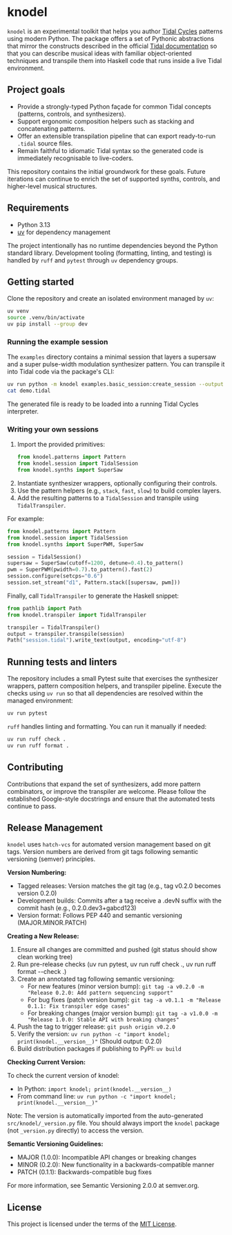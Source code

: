 # knodel

`knodel` is an experimental toolkit that helps you author [Tidal Cycles](https://tidalcycles.org/) patterns using modern Python. The package offers a set of Pythonic abstractions that mirror the constructs described in the official [Tidal documentation](https://tidalcycles.org/docs/) so that you can describe musical ideas with familiar object-oriented techniques and transpile them into Haskell code that runs inside a live Tidal environment.

## Project goals

* Provide a strongly-typed Python façade for common Tidal concepts (patterns, controls, and synthesizers).
* Support ergonomic composition helpers such as stacking and concatenating patterns.
* Offer an extensible transpilation pipeline that can export ready-to-run `.tidal` source files.
* Remain faithful to idiomatic Tidal syntax so the generated code is immediately recognisable to live-coders.

This repository contains the initial groundwork for these goals. Future iterations can continue to enrich the set of supported synths, controls, and higher-level musical structures.

## Requirements

* Python 3.13
* [uv](https://github.com/astral-sh/uv) for dependency management

The project intentionally has no runtime dependencies beyond the Python standard library. Development tooling (formatting, linting, and testing) is handled by `ruff` and `pytest` through `uv` dependency groups.

## Getting started

Clone the repository and create an isolated environment managed by `uv`:

```bash
uv venv
source .venv/bin/activate
uv pip install --group dev
```

### Running the example session

The `examples` directory contains a minimal session that layers a supersaw and a super pulse-width modulation synthesizer pattern. You can transpile it into Tidal code via the package's CLI:

```bash
uv run python -m knodel examples.basic_session:create_session --output demo.tidal
cat demo.tidal
```

The generated file is ready to be loaded into a running Tidal Cycles interpreter.

### Writing your own sessions

1. Import the provided primitives:
   ```python
   from knodel.patterns import Pattern
   from knodel.session import TidalSession
   from knodel.synths import SuperSaw
   ```
2. Instantiate synthesizer wrappers, optionally configuring their controls.
3. Use the pattern helpers (e.g., `stack`, `fast`, `slow`) to build complex layers.
4. Add the resulting patterns to a `TidalSession` and transpile using `TidalTranspiler`.

For example:

```python
from knodel.patterns import Pattern
from knodel.session import TidalSession
from knodel.synths import SuperPWM, SuperSaw

session = TidalSession()
supersaw = SuperSaw(cutoff=1200, detune=0.4).to_pattern()
pwm = SuperPWM(pwidth=0.7).to_pattern().fast(2)
session.configure(setcps="0.6")
session.set_stream("d1", Pattern.stack([supersaw, pwm]))
```

Finally, call `TidalTranspiler` to generate the Haskell snippet:

```python
from pathlib import Path
from knodel.transpiler import TidalTranspiler

transpiler = TidalTranspiler()
output = transpiler.transpile(session)
Path("session.tidal").write_text(output, encoding="utf-8")
```

## Running tests and linters

The repository includes a small Pytest suite that exercises the synthesizer wrappers, pattern composition helpers, and transpiler pipeline. Execute the checks using `uv run` so that all dependencies are resolved within the managed environment:

```bash
uv run pytest
```

`ruff` handles linting and formatting. You can run it manually if needed:

```bash
uv run ruff check .
uv run ruff format .
```

## Contributing

Contributions that expand the set of synthesizers, add more pattern combinators, or improve the transpiler are welcome. Please follow the established Google-style docstrings and ensure that the automated tests continue to pass.

## Release Management

`knodel` uses `hatch-vcs` for automated version management based on git tags. Version numbers are derived from git tags following semantic versioning (semver) principles.

**Version Numbering:**
- Tagged releases: Version matches the git tag (e.g., tag v0.2.0 becomes version 0.2.0)
- Development builds: Commits after a tag receive a .devN suffix with the commit hash (e.g., 0.2.0.dev3+gabcd123)
- Version format: Follows PEP 440 and semantic versioning (MAJOR.MINOR.PATCH)

**Creating a New Release:**

1. Ensure all changes are committed and pushed (git status should show clean working tree)
2. Run pre-release checks (uv run pytest, uv run ruff check ., uv run ruff format --check .)
3. Create an annotated tag following semantic versioning:
   - For new features (minor version bump): `git tag -a v0.2.0 -m "Release 0.2.0: Add pattern sequencing support"`
   - For bug fixes (patch version bump): `git tag -a v0.1.1 -m "Release 0.1.1: Fix transpiler edge cases"`
   - For breaking changes (major version bump): `git tag -a v1.0.0 -m "Release 1.0.0: Stable API with breaking changes"`
4. Push the tag to trigger release: `git push origin v0.2.0`
5. Verify the version: `uv run python -c "import knodel; print(knodel.__version__)"` (Should output: 0.2.0)
6. Build distribution packages if publishing to PyPI: `uv build`

**Checking Current Version:**

To check the current version of knodel:
- In Python: `import knodel; print(knodel.__version__)`
- From command line: `uv run python -c "import knodel; print(knodel.__version__)"`

Note: The version is automatically imported from the auto-generated `src/knodel/_version.py` file. You should always import the `knodel` package (not `_version.py` directly) to access the version.

**Semantic Versioning Guidelines:**
- MAJOR (1.0.0): Incompatible API changes or breaking changes
- MINOR (0.2.0): New functionality in a backwards-compatible manner
- PATCH (0.1.1): Backwards-compatible bug fixes

For more information, see Semantic Versioning 2.0.0 at semver.org.

## License

This project is licensed under the terms of the [MIT License](LICENSE).
